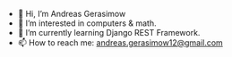 - 👋 Hi, I’m Andreas Gerasimow
- 👀 I’m interested in computers & math.
- 🌱 I’m currently learning Django REST Framework.
- 📫 How to reach me: andreas.gerasimow12@gmail.com

<!---
dev-andreas/dev-andreas is a ✨ special ✨ repository because its `README.md` (this file) appears on your GitHub profile.
You can click the Preview link to take a look at your changes.
--->
